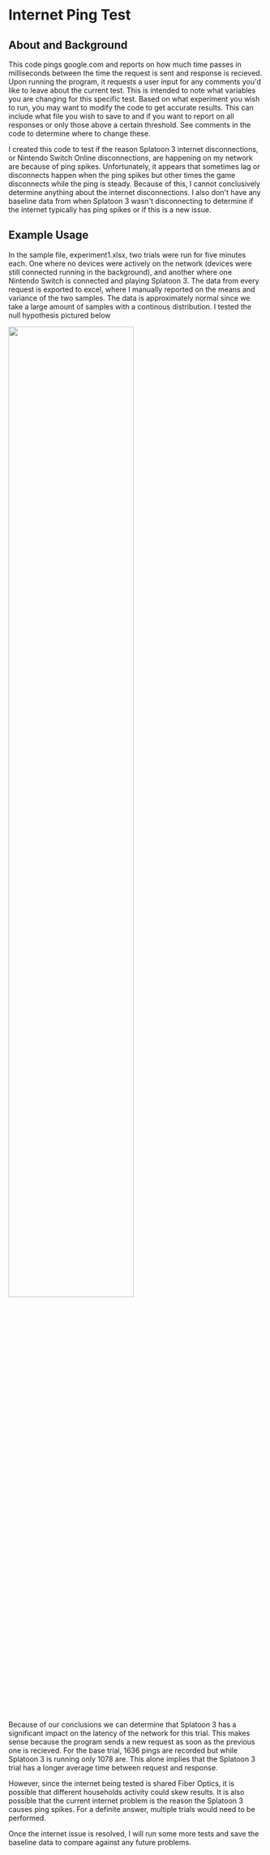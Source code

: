 # Internet Ping Test

## About and Background

This code pings google.com and reports on how much time passes in milliseconds between the time the request is sent and response is recieved. Upon running the program, it requests a user input for any comments you'd like to leave about the current test. This is intended to note what variables you are changing for this specific test. Based on what experiment you wish to run, you may want to modify the code to get accurate results. This can include what file you wish to save to and if you want to report on all responses or only those above a certain threshold. See comments in the code to determine where to change these.

I created this code to test if the reason Splatoon 3 internet disconnections, or Nintendo Switch Online disconnections, are happening on my network are because of ping spikes. Unfortunately, it appears that sometimes lag or disconnects happen when the ping spikes but other times the game disconnects while the ping is steady. Because of this, I cannot conclusively determine anything about the internet disconnections. I also don't have any baseline data from when Splatoon 3 wasn't disconnecting to determine if the internet typically has ping spikes or if this is a new issue.

## Example Usage

In the sample file, experiment1.xlsx, two trials were run for five minutes each. One where no devices were actively on the network (devices were still connected running in the background), and another where one Nintendo Switch is connected and playing Splatoon 3. The data from every request is exported to excel, where I manually reported on the means and variance of the two samples. The data is approximately normal since we take a large amount of samples with a continous distribution. I tested the null hypothesis pictured below

<img src="https://github.com/user-attachments/assets/b31e925c-8b0f-48c4-8997-50867822dd3a" style="width:70%; height:auto;">

Because of our conclusions we can determine that Splatoon 3 has a significant impact on the latency of the network for this trial. This makes sense because the program sends a new request as soon as the previous one is recieved. For the base trial, 1636 pings are recorded but while Splatoon 3 is running only 1078 are. This alone implies that the Splatoon 3 trial has a longer average time between request and response. 

However, since the internet being tested is shared Fiber Optics, it is possible that different households activity could skew results. It is also possible that the current internet problem is the reason the Splatoon 3 causes ping spikes. For a definite answer, multiple trials would need to be performed.

Once the internet issue is resolved, I will run some more tests and save the baseline data to compare against any future problems.


